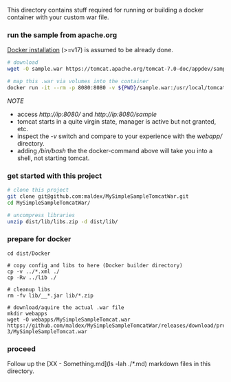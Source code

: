 This directory contains stuff required for running or building a docker container with your custom war file. 

### run the sample from apache.org
[Docker installation](README.docker-install.md) (>=v17) is assumed to be already done.
```bash
# download
wget -O sample.war https://tomcat.apache.org/tomcat-7.0-doc/appdev/sample/sample.war

# map this .war via volumes into the container
docker run -it --rm -p 8080:8080 -v ${PWD}/sample.war:/usr/local/tomcat/webapps/sample.war tomcat:8.5.33-jre8
```
>
*NOTE*
- access _http://ip:8080/_ and _http://ip:8080/sample_ 
- tomcat starts in a quite virgin state, manager is active but not granted, etc.
- inspect the _-v_ switch and compare to your experience with the _webapp/_ directory.
- adding _/bin/bash_ the the docker-command above will take you into a shell, not starting tomcat.
> 

### get started with this project
```bash
# clone this project
git clone git@github.com:maldex/MySimpleSampleTomcatWar.git
cd MySimpleSampleTomcatWar/

# uncompress libraries
unzip dist/lib/libs.zip -d dist/lib/
```

### prepare for docker
```
cd dist/Docker

# copy config and libs to here (Docker builder directory)
cp -v ../*.xml ./
cp -Rv ../lib ./

# cleanup libs
rm -fv lib/__*.jar lib/*.zip

# download/aquire the actual .war file
mkdir webapps
wget -O webapps/MySimpleSampleTomcat.war https://github.com/maldex/MySimpleSampleTomcatWar/releases/download/pre-3/MySimpleSampleTomcat.war
```

### proceed 
Follow up the [XX - Something.md](ls -lah ./*.md) markdown files in this directory.